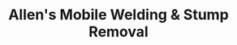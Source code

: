 ---
title: "Allen's Mobile Welding & Stump Removal"
url: /quincy/allens-mobile-welding-und-stump-removal/
shop: Allgemein
---